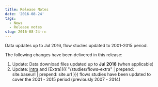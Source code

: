 ```yaml
---
title: Release Notes
date: '2016-08-24'
tags:
  - News
  - Release notes
slug: 2016-08-24-rn
---
```


Data updates up to Jul 2016, flow studies updated to 2001-2015 period.

The following changes have been delivered in this release:

1. Update: Data download files updated up to **Jul 2016** (when applicable)
1. Update: [Intra]({{site.url}}/studies/flows-intra/) and
   [Extra]({{ "/studies/flows-extra" | prepend: site.baseurl | prepend: site.url }})
   flows studies have been updated to cover
   the 2001 - 2015 period (previously 2007 - 2014)
